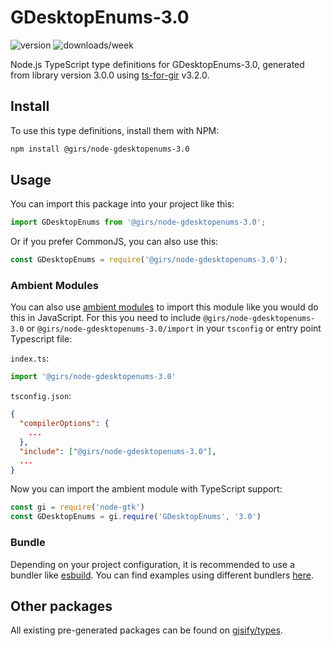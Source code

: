 
# GDesktopEnums-3.0

![version](https://img.shields.io/npm/v/@girs/node-gdesktopenums-3.0)
![downloads/week](https://img.shields.io/npm/dw/@girs/node-gdesktopenums-3.0)


Node.js TypeScript type definitions for GDesktopEnums-3.0, generated from library version 3.0.0 using [ts-for-gir](https://github.com/gjsify/ts-for-gir) v3.2.0.


## Install

To use this type definitions, install them with NPM:
```bash
npm install @girs/node-gdesktopenums-3.0
```

## Usage

You can import this package into your project like this:
```ts
import GDesktopEnums from '@girs/node-gdesktopenums-3.0';
```

Or if you prefer CommonJS, you can also use this:
```ts
const GDesktopEnums = require('@girs/node-gdesktopenums-3.0');
```

### Ambient Modules

You can also use [ambient modules](https://github.com/gjsify/ts-for-gir/tree/main/packages/cli#ambient-modules) to import this module like you would do this in JavaScript.
For this you need to include `@girs/node-gdesktopenums-3.0` or `@girs/node-gdesktopenums-3.0/import` in your `tsconfig` or entry point Typescript file:

`index.ts`:
```ts
import '@girs/node-gdesktopenums-3.0'
```

`tsconfig.json`:
```json
{
  "compilerOptions": {
    ...
  },
  "include": ["@girs/node-gdesktopenums-3.0"],
  ...
}
```

Now you can import the ambient module with TypeScript support: 

```ts
const gi = require('node-gtk')
const GDesktopEnums = gi.require('GDesktopEnums', '3.0')
```


### Bundle

Depending on your project configuration, it is recommended to use a bundler like [esbuild](https://esbuild.github.io/). You can find examples using different bundlers [here](https://github.com/gjsify/ts-for-gir/tree/main/examples).

## Other packages

All existing pre-generated packages can be found on [gjsify/types](https://github.com/gjsify/types).

